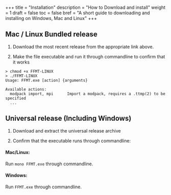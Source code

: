 +++
title = "Installation"
description = "How to Download and install"
weight = 1
draft = false
toc = false
bref = "A short guide to downloading and installing on Windows, Mac and Linux"
+++
## Mac / Linux Bundled release

1. Download the most recent release from the appropriate link above. 

2. Make the file executable and run it through commandline to confirm that it works

```
> chmod +x FFMT-LINUX
> ./FFMT-LINUX
Usage: FFMT.exe [action] {arguments}

Available actions:
  modpack import, mpi      Import a modpack, requires a .ttmp(2) to be specified
  ...
```



## Universal release (Including Windows)

1. Download and extract the universal release archive

2. Confirm that the executable runs through commandline: 

#### Mac/Linux:

Run `mono FFMT.exe` through commandline.

#### Windows:

Run `FFMT.exe` through commandline.
